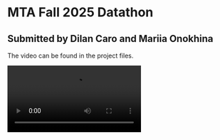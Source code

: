 # MTA Fall 2025 Datathon
## Submitted by Dilan Caro and Mariia Onokhina

The video can be found in the project files.

![Video](https://github.com/MHC-Datathon/Data-Duo/blob/main/video2731746063.mp4)
